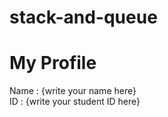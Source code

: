 # stack-and-queue
# My Profile
Name : {write your name here} <br>
ID   : {write your student ID here}